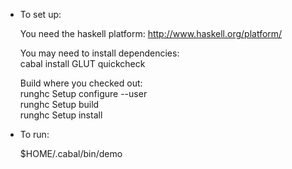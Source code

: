 * To set up:

  You need the haskell platform: http://www.haskell.org/platform/  

  You may need to install dependencies:  
  cabal install GLUT quickcheck  

  Build where you checked out:  
  runghc Setup configure --user  
  runghc Setup build  
  runghc Setup install  

* To run:

  $HOME/.cabal/bin/demo
